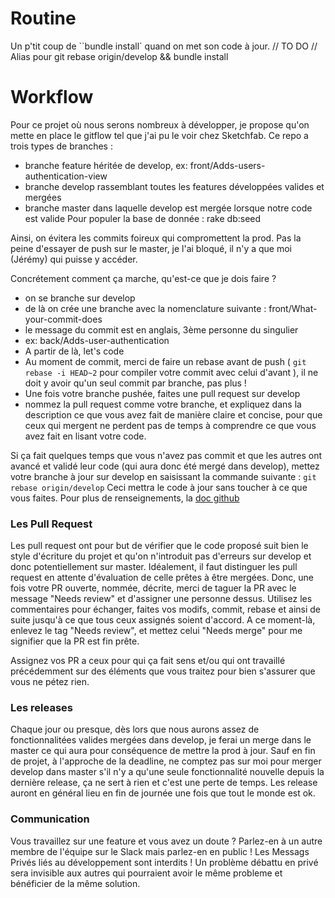 # Routine
Un p'tit coup de  ``bundle install` quand on met son code à jour.
// TO DO
// Alias pour git rebase origin/develop && bundle install

# Workflow

Pour ce projet où nous serons nombreux à développer, je propose qu'on mette en place le gitflow tel que j'ai pu le voir chez Sketchfab. Ce repo a trois types de branches :
  - branche feature héritée de develop, ex: front/Adds-users-authentication-view
  - branche develop rassemblant toutes les features développées valides et mergées
  - branche master dans laquelle develop est mergée lorsque notre code est valide
Pour populer la base de donnée : rake db:seed

Ainsi, on évitera les commits foireux qui compromettent la prod. Pas la peine d'essayer de push sur le master, je l'ai bloqué, il n'y a que moi (Jérémy) qui puisse y accéder.

Concrétement comment ça marche, qu'est-ce que je dois faire ?
 - on se branche sur develop
 - de là on crée une branche avec la nomenclature suivante : front/What-your-commit-does
 - le message du commit est en anglais, 3ème personne du singulier
 - ex: back/Adds-user-authentication
 - A partir de là, let's code
 - Au moment de commit, merci de faire un rebase avant de push ( `git rebase -i HEAD~2` pour compiler votre commit avec celui d'avant ), il ne doit y avoir qu'un seul commit par branche, pas plus !
 - Une fois votre branche pushée, faites une pull request sur develop
 - nommez la pull request comme votre branche, et expliquez dans la description ce que vous avez fait de manière claire et concise, pour que ceux qui mergent ne perdent pas de temps à comprendre ce que vous avez fait en lisant votre code.

Si ça fait quelques temps que vous n'avez pas commit et que les autres ont avancé et validé leur code (qui aura donc été mergé dans develop), mettez votre branche à jour sur develop en saisissant la commande suivante :
`git rebase origin/develop`
Ceci mettra le code à jour sans toucher à ce que vous faites. Pour plus de renseignements, la [doc github](https://git-scm.com/docs/git-rebase)

### Les Pull Request
Les pull request ont pour but de vérifier que le code proposé suit bien le style d'écriture du projet et qu'on n'introduit pas d'erreurs sur develop et donc potentiellement sur master.
Idéalement, il faut distinguer les pull request en attente d'évaluation de celle prêtes à être mergées. Donc, une fois votre PR ouverte, nommée, décrite, merci de taguer la PR avec le message "Needs review" et d'assigner une personne dessus. Utilisez les commentaires pour échanger, faites vos modifs, commit, rebase et ainsi de suite jusqu'à ce que tous ceux assignés soient d'accord. A ce moment-là, enlevez le tag "Needs review", et mettez celui "Needs merge" pour me signifier que la PR est fin prête.

Assignez vos PR a ceux pour qui ça fait sens et/ou qui ont travaillé précédemment sur des éléments que vous traitez pour bien s'assurer que vous ne pétez rien.

### Les releases
Chaque jour ou presque, dès lors que nous aurons assez de fonctionnalitées valides mergées dans develop, je ferai un merge dans le master ce qui aura pour conséquence de mettre la prod à jour. Sauf en fin de projet, à l'approche de la deadline, ne comptez pas sur moi pour merger develop dans master s'il n'y a qu'une seule fonctionnalité nouvelle depuis la dernière release, ça ne sert à rien et c'est une perte de temps. Les release auront en général lieu en fin de journée une fois que tout le monde est ok.

### Communication
Vous travaillez sur une feature et vous avez un doute ? Parlez-en à un autre membre de l'équipe sur le Slack mais parlez-en en public ! Les Messags Privés liés au développement sont interdits ! Un problème débattu en privé sera invisible aux autres qui pourraient avoir le même probleme et bénéficier de la même solution.
